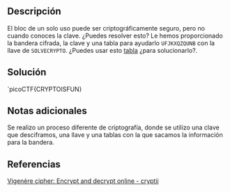 ## Descripción
El bloc de un solo uso puede ser criptográficamente seguro, pero no cuando conoces la clave. ¿Puedes resolver esto? Le hemos proporcionado la bandera cifrada, la clave y una tabla para ayudarlo `UFJKXQZQUNB` con la llave de `SOLVECRYPTO`. ¿Puedes usar esto [tabla](https://jupiter.challenges.picoctf.org/static/1fd21547c154c678d2dab145c29f1d79/table.txt) ¿para solucionarlo?.

## Solución
`picoCTF{CRYPTOISFUN}

## Notas adicionales
Se realizo un proceso diferente de criptografía, donde se utilizo una clave que desciframos, una llave y una tablas con la que sacamos la información para la bandera.

## Referencias
[Vigenère cipher: Encrypt and decrypt online - cryptii](https://cryptii.com/pipes/vigenere-cipher)
